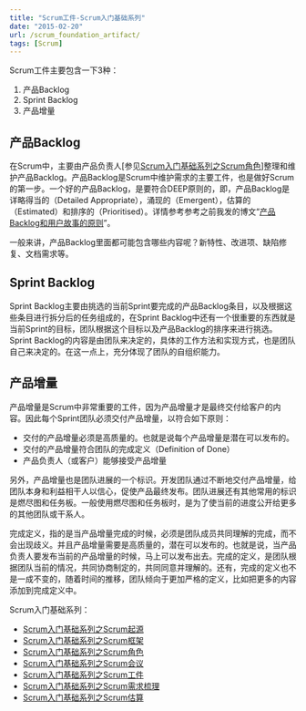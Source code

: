 ```yaml
---
title: "Scrum工件-Scrum入门基础系列"
date: "2015-02-20"
url: /scrum_foundation_artifact/
tags: [Scrum]
---
```


Scrum工件主要包含一下3种：

1. 产品Backlog
2. Sprint Backlog
3. 产品增量

## 产品Backlog

在Scrum中，主要由产品负责人\[参见[Scrum入门基础系列之Scrum角色](/scrum_role/)\]整理和维护产品Backlog。产品Backlog是Scrum中维护需求的主要工件，也是做好Scrum的第一步。一个好的产品Backlog，是要符合DEEP原则的，即，产品Backlog是详略得当的（Detailed Appropriate），涌现的（Emergent），估算的（Estimated）和排序的（Prioritised）。详情参考参考之前我发的博文“[产品Backlog和用户故事的原则](/product_backlog_user_story/)”。

一般来讲，产品Backlog里面都可能包含哪些内容呢？新特性、改进项、缺陷修复、文档需求等。

## Sprint Backlog

Sprint Backlog主要由挑选的当前Sprint要完成的产品Backlog条目，以及根据这些条目进行拆分后的任务组成的，在Sprint Backlog中还有一个很重要的东西就是当前Sprint的目标，团队根据这个目标以及产品Backlog的排序来进行挑选。 Sprint Backlog的内容是由团队来决定的，具体的工作方法和实现方式，也是团队自己来决定的。在这一点上，充分体现了团队的自组织能力。

## 产品增量

产品增量是Scrum中非常重要的工件，因为产品增量才是最终交付给客户的内容。因此每个Sprint团队必须交付产品增量，以符合如下原则：

- 交付的产品增量必须是高质量的。也就是说每个产品增量是潜在可以发布的。
- 交付的产品增量符合团队的完成定义（Definition of Done）
- 产品负责人（或客户）能够接受产品增量

另外，产品增量也是团队进展的一个标识。开发团队通过不断地交付产品增量，给团队本身和利益相干人以信心，促使产品最终发布。团队进展还有其他常用的标识是燃尽图和任务板。一般使用燃尽图和任务板时，是为了使当前的进度公开给更多的其他团队或干系人。

完成定义，指的是当产品增量完成的时候，必须是团队成员共同理解的完成，而不会出现歧义。并且产品增量需要是高质量的，潜在可以发布的。也就是说，当产品负责人要发布当前的产品增量的时候，马上可以发布出去。完成的定义，是团队根据团队当前的情况，共同协商制定的，共同同意并理解的。还有，完成的定义也不是一成不变的，随着时间的推移，团队倾向于更加严格的定义，比如把更多的内容添加到完成定义中。

Scrum入门基础系列：

- [Scrum入门基础系列之Scrum起源](/scrum_history/)
- [Scrum入门基础系列之Scrum框架](/scrum_framework/)
- [Scrum入门基础系列之Scrum角色](/scrum_role/)
- [Scrum入门基础系列之Scrum会议](/scrum_meeting/)
- [Scrum入门基础系列之Scrum工件](/scrum_foundation_artifact/)
- [Scrum入门基础系列之Scrum需求梳理](/scrum_product_backlog_refinement/)
- [Scrum入门基础系列之Scrum估算](/estimation_in_scrum/)
